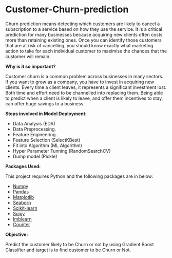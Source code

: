 # Customer-Churn-prediction

Churn prediction means detecting which customers are likely to cancel a subscription to a service based on how they use the service. It is a critical prediction for many businesses because acquiring new clients often costs more than retaining existing ones. Once you can identify those customers that are at risk of cancelling, you should know exactly what marketing action to take for each individual customer to maximise the chances that the customer will remain.

**Why is it so important?**

Customer churn is a common problem across businesses in many sectors. If you want to grow as a company, you have to invest in acquiring new clients. Every time a client leaves, it represents a significant investment lost. Both time and effort need to be channelled into replacing them. Being able to predict when a client is likely to leave, and offer them incentives to stay, can offer huge savings to a business.

**Steps involved in Model Deployment:**

* Data Analysis (EDA)
* Data Preprocessing.
* Feature Engineering.
* Feature Selection (SelectKBest)
* Fit into Algorithm (ML Algorithm)
* Hyper Parameter Tunning (RandomSearchCV)
* Dump model (Pickle)

**Packages Used:**

This project requires Python and the following packages are in below:

* [Numpy](https://numpy.org/)
* [Pandas](https://pandas.pydata.org/)
* [Matplotlib](https://pandas.pydata.org/)
* [Seaborn](https://pandas.pydata.org/)
* [Scikit-learn](https://pandas.pydata.org/)
* [Scipy](https://scipy.org/)
* [Imblearn](https://imbalanced-learn.org/stable/)
* [Counter](https://docs.python.org/3/library/collections.html)
  
**Objective:**

Predict the customer likely to be Churn or not by using Gradient Boost Classifier and target is to find customer to be Churn or Not.
